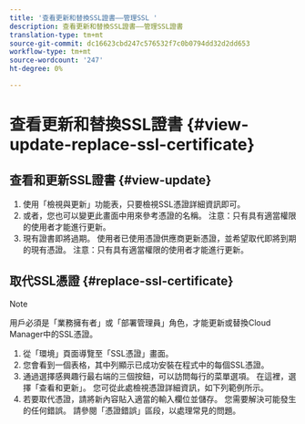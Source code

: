 ```yaml
---
title: '查看更新和替換SSL證書——管理SSL '
description: 查看更新和替換SSL證書——管理SSL證書
translation-type: tm+mt
source-git-commit: dc16623cbd247c576532f7c0b0794dd32d2dd653
workflow-type: tm+mt
source-wordcount: '247'
ht-degree: 0%

---
```



# 查看更新和替換SSL證書  {#view-update-replace-ssl-certificate}

## 查看和更新SSL證書 {#view-update}

1. 使用「檢視與更新」功能表，只要檢視SSL憑證詳細資訊即可。
1. 或者，您也可以變更此畫面中用來參考憑證的名稱。 注意：只有具有適當權限的使用者才能進行更新。
1. 現有證書即將過期。 使用者已使用憑證供應商更新憑證，並希望取代即將到期的現有憑證。 注意：只有具有適當權限的使用者才能進行更新。

## 取代SSL憑證 {#replace-ssl-certificate}

>[!NOTE]
>用戶必須是「業務擁有者」或「部署管理員」角色，才能更新或替換Cloud Manager中的SSL憑證。

1. 從「環境」頁面導覽至「SSL憑證」畫面。
1. 您會看到一個表格，其中列顯示已成功安裝在程式中的每個SSL憑證。
1. 通過選擇感興趣行最右端的三個按鈕，可以訪問每行的菜單選項。 在這裡，選擇「查看和更新」。 您可從此處檢視憑證詳細資訊，如下列範例所示。
1. 若要取代憑證，請將新內容貼入適當的輸入欄位並儲存。 您需要解決可能發生的任何錯誤。 請參閱「憑證錯誤」區段，以處理常見的問題。